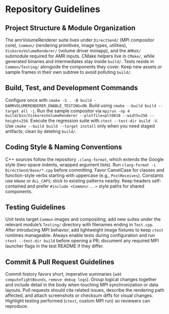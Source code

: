 # Repository Guidelines

## Project Structure & Module Organization
The amrVolumeRenderer suite lives under `DirectSend/` (MPI compositor core), `Common/` (rendering primitives, image types, utilities), `ViskoresVolumeRenderer/` (volume driver miniapp), and the `AMReX/` submodule required for AMR inputs. CMake helpers live in `CMake/`, while generated binaries and intermediates stay inside `build/`. Tests reside in `Common/Testing/` alongside the components they cover. Keep new assets or sample frames in their own subtree to avoid polluting `build/`.

## Build, Test, and Development Commands
Configure once with `cmake -S . -B build -DAMRVOLUMERENDERER_ENABLE_TESTING=ON`. Build using `cmake --build build --target all -j`. Run the sample compositor via `mpirun -np 4 build/bin/ViskoresVolumeRenderer --plotfile=plt0010 --width=256 --height=256`. Execute the regression suite with `ctest --test-dir build -V`. Use `cmake --build build --target install` only when you need staged artifacts; clean by deleting `build/`.

## Coding Style & Naming Conventions
C++ sources follow the repository `.clang-format`, which extends the Google style (two-space indents, wrapped argument lists). Run `clang-format -i DirectSend/Base/*.cpp` before committing. Favor CamelCase for classes and function-style verbs starting with uppercase (e.g., `PostReceives`). Constants use `kName` or `ALL_CAPS`; stick to existing patterns nearby. Keep headers self-contained and prefer `#include <Common/...>` style paths for shared components.

## Testing Guidelines
Unit tests target `Common` images and compositing; add new suites under the relevant module’s `Testing/` directory with filenames ending in `Test.cpp`. After introducing MPI behavior, add lightweight image fixtures to keep `ctest` runtimes manageable. Always enable tests during configuration and run `ctest --test-dir build` before opening a PR; document any required MPI launcher flags in the test README if they differ.

## Commit & Pull Request Guidelines
Commit history favors short, imperative summaries (`add computeTightBounds`, `remove debug logs`). Group logical changes together and include detail in the body when touching MPI synchronization or data layouts. Pull requests should cite related issues, describe the rendering path affected, and attach screenshots or checksum diffs for visual changes. Highlight testing performed (`ctest`, custom MPI run) so reviewers can reproduce.
